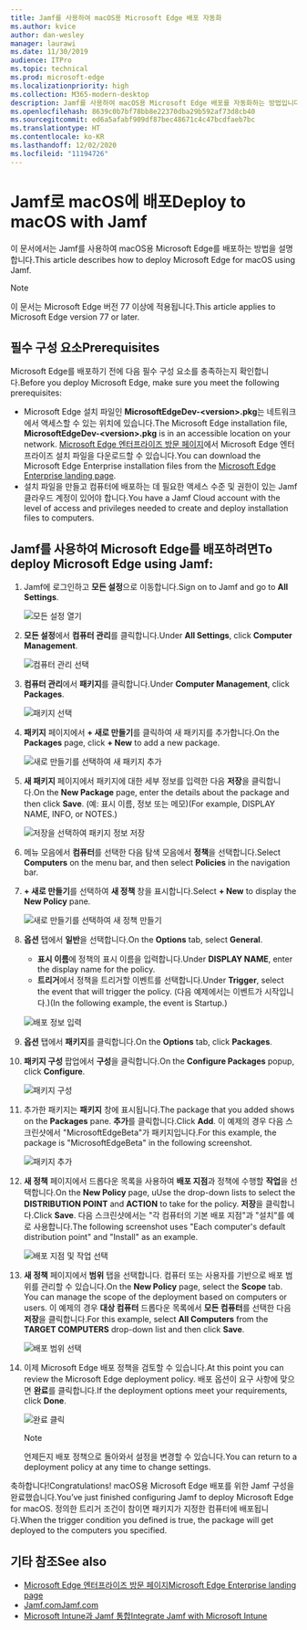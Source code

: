 ```yaml
---
title: Jamf를 사용하여 macOS용 Microsoft Edge 배포 자동화
ms.author: kvice
author: dan-wesley
manager: laurawi
ms.date: 11/30/2019
audience: ITPro
ms.topic: technical
ms.prod: microsoft-edge
ms.localizationpriority: high
ms.collection: M365-modern-desktop
description: Jamf를 사용하여 macOS용 Microsoft Edge 배포를 자동화하는 방법입니다.
ms.openlocfilehash: 8639c0b7bf78bb8e22370dba29b592af73d8cb40
ms.sourcegitcommit: ed6a5afabf909df87bec48671c4c47bcdfaeb7bc
ms.translationtype: HT
ms.contentlocale: ko-KR
ms.lasthandoff: 12/02/2020
ms.locfileid: "11194726"
---
```

# <span data-ttu-id="11c19-103">Jamf로 macOS에 배포</span><span class="sxs-lookup"><span data-stu-id="11c19-103">Deploy to macOS with Jamf</span></span>

<span data-ttu-id="11c19-104">이 문서에서는 Jamf를 사용하여 macOS용 Microsoft Edge를 배포하는 방법을 설명합니다.</span><span class="sxs-lookup"><span data-stu-id="11c19-104">This article describes how to deploy Microsoft Edge for macOS using Jamf.</span></span>

> [!NOTE]
> <span data-ttu-id="11c19-105">이 문서는 Microsoft Edge 버전 77 이상에 적용됩니다.</span><span class="sxs-lookup"><span data-stu-id="11c19-105">This article applies to Microsoft Edge version 77 or later.</span></span>

## <span data-ttu-id="11c19-106">필수 구성 요소</span><span class="sxs-lookup"><span data-stu-id="11c19-106">Prerequisites</span></span>

<span data-ttu-id="11c19-107">Microsoft Edge를 배포하기 전에 다음 필수 구성 요소를 충족하는지 확인합니다.</span><span class="sxs-lookup"><span data-stu-id="11c19-107">Before you deploy Microsoft Edge, make sure you meet the following prerequisites:</span></span>

- <span data-ttu-id="11c19-108">Microsoft Edge 설치 파일인 **MicrosoftEdgeDev-\<version\>.pkg**는 네트워크에서 액세스할 수 있는 위치에 있습니다.</span><span class="sxs-lookup"><span data-stu-id="11c19-108">The Microsoft Edge installation file,  **MicrosoftEdgeDev-\<version\>.pkg** is in an accessible location on your network.</span></span> <span data-ttu-id="11c19-109">[Microsoft Edge 엔터프라이즈 방문 페이지](https://aka.ms/EdgeEnterprise)에서 Microsoft Edge 엔터프라이즈 설치 파일을 다운로드할 수 있습니다.</span><span class="sxs-lookup"><span data-stu-id="11c19-109">You can download the Microsoft Edge Enterprise installation files from the [Microsoft Edge Enterprise landing page](https://aka.ms/EdgeEnterprise).</span></span>
- <span data-ttu-id="11c19-110">설치 파일을 만들고 컴퓨터에 배포하는 데 필요한 액세스 수준 및 권한이 있는 Jamf 클라우드 계정이 있어야 합니다.</span><span class="sxs-lookup"><span data-stu-id="11c19-110">You have a Jamf Cloud account with the level of access and privileges needed to create and deploy installation files to computers.</span></span>

## <span data-ttu-id="11c19-111">Jamf를 사용하여 Microsoft Edge를 배포하려면</span><span class="sxs-lookup"><span data-stu-id="11c19-111">To deploy Microsoft Edge using Jamf:</span></span>

1. <span data-ttu-id="11c19-112">Jamf에 로그인하고 **모든 설정**으로 이동합니다.</span><span class="sxs-lookup"><span data-stu-id="11c19-112">Sign on to Jamf and go to **All Settings**.</span></span>

    ![모든 설정 열기](./media/mac-deploy/jamf-dash-main-open-settings.png)

2. <span data-ttu-id="11c19-114">**모든 설정**에서 **컴퓨터 관리**를 클릭합니다.</span><span class="sxs-lookup"><span data-stu-id="11c19-114">Under **All Settings**, click **Computer Management**.</span></span>

    ![컴퓨터 관리 선택](./media/mac-deploy/jamf-all-settings-computer-mgmt.png)

3. <span data-ttu-id="11c19-116">**컴퓨터 관리**에서 **패키지**를 클릭합니다.</span><span class="sxs-lookup"><span data-stu-id="11c19-116">Under **Computer Management**, click **Packages**.</span></span>

    ![패키지 선택](./media/mac-deploy/jamf-all-settings-computer-mgmt-pkgs.png)

4. <span data-ttu-id="11c19-118">**패키지** 페이지에서 **+ 새로 만들기**를 클릭하여 새 패키지를 추가합니다.</span><span class="sxs-lookup"><span data-stu-id="11c19-118">On the **Packages** page, click **+ New** to add a new package.</span></span>

    ![새로 만들기를 선택하여 새 패키지 추가](./media/mac-deploy/jamf-all-settings-computer-mgmt-new-pkg.png)

5. <span data-ttu-id="11c19-120">**새 패키지** 페이지에서 패키지에 대한 세부 정보를 입력한 다음 **저장**을 클릭합니다.</span><span class="sxs-lookup"><span data-stu-id="11c19-120">On the **New Package** page, enter the details about the package and then click **Save**.</span></span> <span data-ttu-id="11c19-121">(예: 표시 이름, 정보 또는 메모)</span><span class="sxs-lookup"><span data-stu-id="11c19-121">(For example, DISPLAY NAME, INFO, or NOTES.)</span></span>

    ![저장을 선택하여 패키지 정보 저장](./media/mac-deploy/jamf-all-settings-computer-mgmt-save-pkg-info.png)

6. <span data-ttu-id="11c19-123">메뉴 모음에서 **컴퓨터**를 선택한 다음 탐색 모음에서 **정책**을 선택합니다.</span><span class="sxs-lookup"><span data-stu-id="11c19-123">Select **Computers** on the menu bar, and then select **Policies** in the navigation bar.</span></span>

7. <span data-ttu-id="11c19-124">**+ 새로 만들기**를 선택하여 **새 정책** 창을 표시합니다.</span><span class="sxs-lookup"><span data-stu-id="11c19-124">Select **+ New** to display the **New Policy** pane.</span></span>

    ![새로 만들기를 선택하여 새 정책 만들기](./media/mac-deploy/jamf-all-settings-computer-new-policy.png)

8. <span data-ttu-id="11c19-126">**옵션** 탭에서 **일반**을 선택합니다.</span><span class="sxs-lookup"><span data-stu-id="11c19-126">On the **Options** tab, select **General**.</span></span>

    - <span data-ttu-id="11c19-127">**표시 이름**에 정책의 표시 이름을 입력합니다.</span><span class="sxs-lookup"><span data-stu-id="11c19-127">Under **DISPLAY NAME**, enter the display name for the policy.</span></span>
    - <span data-ttu-id="11c19-128">**트리거**에서 정책을 트리거할 이벤트를 선택합니다.</span><span class="sxs-lookup"><span data-stu-id="11c19-128">Under **Trigger**, select the event that will trigger the policy.</span></span> <span data-ttu-id="11c19-129">(다음 예제에서는 이벤트가 시작입니다.)</span><span class="sxs-lookup"><span data-stu-id="11c19-129">(In the following example, the event is Startup.)</span></span>

    ![배포 정보 입력](./media/mac-deploy/jamf-all-settings-computer-cfg-policy.png)

9. <span data-ttu-id="11c19-131">**옵션** 탭에서 **패키지**를 클릭합니다.</span><span class="sxs-lookup"><span data-stu-id="11c19-131">On the **Options** tab, click **Packages**.</span></span>

10. <span data-ttu-id="11c19-132">**패키지 구성** 팝업에서 **구성**을 클릭합니다.</span><span class="sxs-lookup"><span data-stu-id="11c19-132">On the **Configure Packages** popup, click **Configure**.</span></span>

    ![패키지 구성](./media/mac-deploy/jamf-all-settings-computer-policy-pkg-configure.png)

11. <span data-ttu-id="11c19-134">추가한 패키지는 **패키지** 창에 표시됩니다.</span><span class="sxs-lookup"><span data-stu-id="11c19-134">The package that you added shows on the **Packages** pane.</span></span> <span data-ttu-id="11c19-135">**추가**를 클릭합니다.</span><span class="sxs-lookup"><span data-stu-id="11c19-135">Click **Add**.</span></span> <span data-ttu-id="11c19-136">이 예제의 경우 다음 스크린샷에서 "MicrosoftEdgeBeta"가 패키지입니다.</span><span class="sxs-lookup"><span data-stu-id="11c19-136">For this example, the package is "MicrosoftEdgeBeta" in the following screenshot.</span></span>

    ![패키지 추가](./media/mac-deploy/jamf-all-settings-computer-policy-pkg-add-beta.png)

12. <span data-ttu-id="11c19-138">**새 정책** 페이지에서 드롭다운 목록을 사용하여 **배포 지점**과 정책에 수행할 **작업**을 선택합니다.</span><span class="sxs-lookup"><span data-stu-id="11c19-138">On the **New Policy** page, uUse the drop-down lists to select the **DISTRIBUTION POINT** and **ACTION** to take for the policy.</span></span> <span data-ttu-id="11c19-139">**저장**을 클릭합니다.</span><span class="sxs-lookup"><span data-stu-id="11c19-139">Click **Save**.</span></span> <span data-ttu-id="11c19-140">다음 스크린샷에서는 "각 컴퓨터의 기본 배포 지점"과 "설치"를 예로 사용합니다.</span><span class="sxs-lookup"><span data-stu-id="11c19-140">The following screenshot uses "Each computer's default distribution point" and "Install" as an example.</span></span>

    ![배포 지점 및 작업 선택](./media/mac-deploy/jamf-all-settings-computer-mgmt-pkg-cfg-distro.png)

13. <span data-ttu-id="11c19-142">**새 정책** 페이지에서 **범위** 탭을 선택합니다. 컴퓨터 또는 사용자를 기반으로 배포 범위를 관리할 수 있습니다.</span><span class="sxs-lookup"><span data-stu-id="11c19-142">On the **New Policy** page, select the **Scope** tab. You can manage the scope of the deployment based on computers or users.</span></span> <span data-ttu-id="11c19-143">이 예제의 경우 **대상 컴퓨터** 드롭다운 목록에서 **모든 컴퓨터**를 선택한 다음 **저장**을 클릭합니다.</span><span class="sxs-lookup"><span data-stu-id="11c19-143">For this example, select **All Computers** from the **TARGET COMPUTERS** drop-down list and then click **Save**.</span></span>

    ![배포 범위 선택](./media/mac-deploy/jamf-all-settings-computer-mgmt-add-target.png)

14. <span data-ttu-id="11c19-145">이제 Microsoft Edge 배포 정책을 검토할 수 있습니다.</span><span class="sxs-lookup"><span data-stu-id="11c19-145">At this point you can review the Microsoft Edge deployment policy.</span></span> <span data-ttu-id="11c19-146">배포 옵션이 요구 사항에 맞으면 **완료**를 클릭합니다.</span><span class="sxs-lookup"><span data-stu-id="11c19-146">If the deployment options meet your requirements, click **Done**.</span></span>

    ![완료 클릭](./media/mac-deploy/jamf-all-settings-computer-mgmt-finish-add-deployment.png)

    > [!NOTE]
    > <span data-ttu-id="11c19-148">언제든지 배포 정책으로 돌아와서 설정을 변경할 수 있습니다.</span><span class="sxs-lookup"><span data-stu-id="11c19-148">You can return to a deployment policy at any time to change settings.</span></span>

<span data-ttu-id="11c19-149">축하합니다!</span><span class="sxs-lookup"><span data-stu-id="11c19-149">Congratulations!</span></span> <span data-ttu-id="11c19-150">macOS용 Microsoft Edge 배포를 위한 Jamf 구성을 완료했습니다.</span><span class="sxs-lookup"><span data-stu-id="11c19-150">You’ve just finished configuring Jamf to deploy Microsoft Edge for macOS.</span></span> <span data-ttu-id="11c19-151">정의한 트리거 조건이 참이면 패키지가 지정한 컴퓨터에 배포됩니다.</span><span class="sxs-lookup"><span data-stu-id="11c19-151">When the trigger condition you defined is true, the package will get deployed to the computers you specified.</span></span>

## <span data-ttu-id="11c19-152">기타 참조</span><span class="sxs-lookup"><span data-stu-id="11c19-152">See also</span></span>

- [<span data-ttu-id="11c19-153">Microsoft Edge 엔터프라이즈 방문 페이지</span><span class="sxs-lookup"><span data-stu-id="11c19-153">Microsoft Edge Enterprise landing page</span></span>](https://aka.ms/EdgeEnterprise)
- [<span data-ttu-id="11c19-154">Jamf.com</span><span class="sxs-lookup"><span data-stu-id="11c19-154">Jamf.com</span></span>](https://www.jamf.com/)
- [<span data-ttu-id="11c19-155">Microsoft Intune과 Jamf 통합</span><span class="sxs-lookup"><span data-stu-id="11c19-155">Integrate Jamf with Microsoft Intune</span></span>](https://docs.microsoft.com/intune/conditional-access-integrate-jamf)
